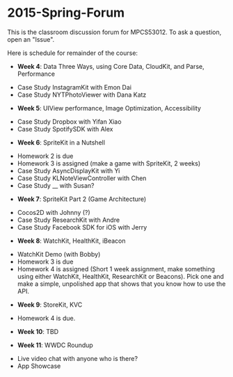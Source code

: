 # 2015-Spring-Forum
This is the classroom discussion forum for MPCS53012. To ask a question, open an "Issue".

Here is schedule for remainder of the course:
* **Week 4**: Data Three Ways, using Core Data, CloudKit, and Parse, Performance
 - Case Study InstagramKit with Emon Dai
 - Case Study NYTPhotoViewer with Dana Katz

* **Week 5**: UIView performance, Image Optimization, Accessibility
 - Case Study Dropbox with Yifan Xiao
 - Case Study SpotifySDK with Alex

* **Week 6**: SpriteKit in a Nutshell
 - Homework 2 is due
 - Homework 3 is assigned (make a game with SpriteKit, 2 weeks)
 - Case Study AsyncDisplayKit with Yi
 - Case Study KLNoteViewController with Chen
 - Case Study __ with Susan?

* **Week 7**: SpriteKit Part 2 (Game Architecture)
 - Cocos2D with Johnny (?)
 - Case Study ResearchKit with Andre
 - Case Study Facebook SDK for iOS with Jerry

* **Week 8**: WatchKit, HealthKit, iBeacon
 - WatchKit Demo (with Bobby)
 - Homework 3 is due
 - Homework 4 is assigned (Short 1 week assignment, make something using either WatchKit, HealthKit, ResearchKit or Beacons). Pick one and make a simple, unpolished app that shows that you know how to use the API.

* **Week 9**: StoreKit, KVC
 - Homework 4 is due. 

* **Week 10**: TBD

* **Week 11**: WWDC Roundup
 - Live video chat with anyone who is there?
 - App Showcase
